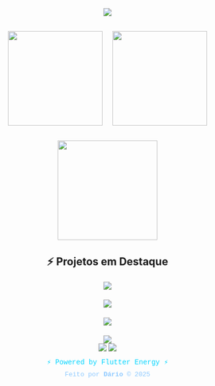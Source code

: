 <div align="center">  
  
  <img src="https://capsule-render.vercel.app/api?type=waving&color=gradient&customColorList=0,2,2,5,30&height=200&section=header&text=Dário%20Gomes&fontSize=50&fontColor=00d4ff&animation=twinkling&fontAlignY=35&desc=Dart%20•%20Flutter%20•%20Developer&descSize=20&descAlignY=55" />  
  
  <div style="display: flex; justify-content: center; gap: 20px; margin: 30px 0;">
    <img height="190" src="https://github-readme-stats.vercel.app/api?username=dario-gms&show_icons=true&theme=radical&include_all_commits=true&count_private=true&cache_seconds=30&bg_color=0d1117&border_color=00d4ff&title_color=00d4ff&text_color=ffffff&icon_color=ff6b6b&ring_color=00d4ff&fire_color=ff6b6b&currStreakNum=00d4ff&currStreakLabel=00d4ff&sideNums=00d4ff&sideLabels=ffffff&dates=8cc8ff&hide_border=false&border_radius=15" />
    <img height="190" src="https://github-readme-stats.vercel.app/api/top-langs/?username=dario-gms&layout=compact&langs_count=12&theme=radical&cache_seconds=random&bg_color=0d1117&border_color=00d4ff&title_color=00d4ff&text_color=ffffff&hide_border=false&border_radius=15&card_width=320" />
  </div>  
  
  <img height="200" src="https://github-readme-streak-stats.herokuapp.com?user=dario-gms&theme=radical&cache_seconds=random&background=0d1117&border=00d4ff&stroke=00d4ff&ring=ff6b6b&fire=ff6b6b&currStreakNum=00d4ff&sideNums=00d4ff&currStreakLabel=00d4ff&sideLabels=ffffff&dates=8cc8ff&excludeDaysLabel=666666" />
  
</div>

<div align="center">
  
## ⚡ Projetos em Destaque  
  
  <div style="display: grid; grid-template-columns: repeat(auto-fit, minmax(400px, 1fr)); gap: 20px; margin: 20px 0;">
    <a href="https://github.com/dario-gms/Flash-Prompt-Generator">
      <img src="https://github-readme-stats.vercel.app/api/pin/?username=dario-gms&repo=Flash-Prompt-Generator&theme=radical&show_owner=true&cache_seconds=30&bg_color=0d1117&border_color=00d4ff&title_color=00d4ff&text_color=ffffff&icon_color=ff6b6b&hide_border=false&border_radius=15" />
    </a>
    <a href="https://github.com/dario-gms/dario-gms.github.io">
      <img src="https://github-readme-stats.vercel.app/api/pin/?username=dario-gms&repo=dario-gms.github.io&theme=radical&show_owner=true&cache_seconds=random&bg_color=0d1117&border_color=00d4ff&title_color=00d4ff&text_color=ffffff&icon_color=ff6b6b&hide_border=false&border_radius=15" />
    </a>
    <a href="https://github.com/dario-gms/Dart-do-Zero">
      <img src="https://github-readme-stats.vercel.app/api/pin/?username=dario-gms&repo=Dart-do-Zero&theme=radical&show_owner=true&cache_seconds=random&bg_color=0d1117&border_color=00d4ff&title_color=00d4ff&text_color=ffffff&icon_color=ff6b6b&hide_border=false&border_radius=15" />
    </a>
  </div>  
  
  <img src="https://github-profile-summary-cards.vercel.app/api/cards/profile-details?username=dario-gms&theme=radical&cache_seconds=random" />
  
</div>

<div align="center">  
  <img src="https://capsule-render.vercel.app/api?type=waving&color=gradient&customColorList=0,2,2,5,30&height=120&section=footer&animation=twinkling" />  
  <img src="https://komarev.com/ghpvc/?username=dario-gms&style=for-the-badge&color=00d4ff&cache_seconds=random" />  
  
  <p style="color: #00d4ff; font-family: 'Courier New', monospace; margin-top: 10px; font-size: 14px;">
    ⚡ Powered by Flutter Energy ⚡
  </p>
  <p style="color: #8cc8ff; font-family: 'Courier New', monospace; font-size: 13px; margin-top: -5px;">
    Feito por <strong>Dário</strong> &copy; 2025
  </p>
</div>

